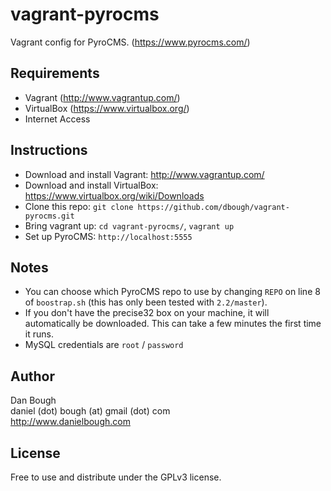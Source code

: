 vagrant-pyrocms
===============

Vagrant config for PyroCMS. (https://www.pyrocms.com/)

Requirements
------------

- Vagrant (http://www.vagrantup.com/)
- VirtualBox (https://www.virtualbox.org/)
- Internet Access

Instructions
------------

- Download and install Vagrant:  http://www.vagrantup.com/
- Download and install VirtualBox:  https://www.virtualbox.org/wiki/Downloads
- Clone this repo:  `git clone https://github.com/dbough/vagrant-pyrocms.git`
- Bring vagrant up:  `cd vagrant-pyrocms/`, `vagrant up`
- Set up PyroCMS: `http://localhost:5555`

Notes
-----

- You can choose which PyroCMS repo to use by changing `REPO` on line 8 of `boostrap.sh` (this has only been tested with `2.2/master`).
- If you don't have the precise32 box on your machine, it will automatically be downloaded.  This can take a few minutes the first time it runs.
- MySQL credentials are `root` / `password`

Author
------

Dan Bough  
daniel (dot) bough (at) gmail (dot) com  
http://www.danielbough.com

License
-------

Free to use and distribute under the GPLv3 license.